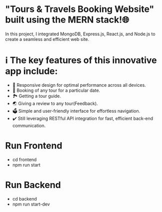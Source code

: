 # "Tours & Travels Booking Website" built using the MERN stack!🌐️

In this project, I integrated MongoDB, Express.js, React.js, and Node.js to create a seamless and efficient web site.

# ℹ️ The key features of this innovative app include:
*  📱 Responsive design for optimal performance across all devices.
*  📱 Booking of any tour for a particular date.
*  🏞️ Getting a tour guide.
*  🌏️ Giving a review to any tour(Feedback).
*  🗳️ Simple and user-friendly interface for effortless navigation.
* ✔️ Still leveraging RESTful API integration for fast, efficient back-end communication.

# Run Frontend
* cd frontend
* npm run start

# Run Backend
* cd backend
* npm run start-dev    
